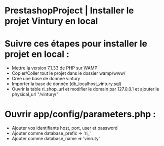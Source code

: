 # PrestashopProject | Installer le projet Vintury en local

# Suivre ces étapes pour installer le projet en local :

- Mettre la version 7.1.33 de PHP sur WAMP
- Copier/Coller tout le projet dans le dossier wamp/www/
- Crée une base de donnée vintury
- Importer la base de donnée (db_localhost_vintury.sql)
- Ouvrir la table ri_shop_url et modifier le domain par 127.0.0.1 et ajouter le physical_url "/vintury/"

# Ouvrir app/config/parameters.php :

- Ajouter vos identifiants host, port, user et password
- Ajouter comme database_prefix => 'ri_'
- Ajouter comme database_name => 'vinruty'


